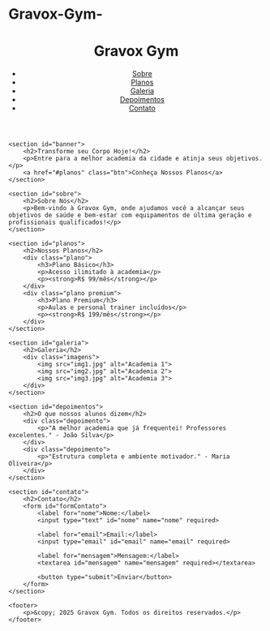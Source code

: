 # Gravox-Gym-
<!DOCTYPE html>
<html lang="pt-br">
<head>
    <meta charset="UTF-8">
    <meta name="viewport" content="width=device-width, initial-scale=1.0">
    <title>Gravox Gym</title>
    <link rel="stylesheet" href="styles.css">
    <script defer src="script.js"></script>
</head>
<body>
    <header>
        <h1>Gravox Gym</h1>
        <nav>
            <ul>
                <li><a href="#sobre">Sobre</a></li>
                <li><a href="#planos">Planos</a></li>
                <li><a href="#galeria">Galeria</a></li>
                <li><a href="#depoimentos">Depoimentos</a></li>
                <li><a href="#contato">Contato</a></li>
            </ul>
        </nav>
    </header>
    
    <section id="banner">
        <h2>Transforme seu Corpo Hoje!</h2>
        <p>Entre para a melhor academia da cidade e atinja seus objetivos.</p>
        <a href="#planos" class="btn">Conheça Nossos Planos</a>
    </section>
    
    <section id="sobre">
        <h2>Sobre Nós</h2>
        <p>Bem-vindo à Gravox Gym, onde ajudamos você a alcançar seus objetivos de saúde e bem-estar com equipamentos de última geração e profissionais qualificados!</p>
    </section>
    
    <section id="planos">
        <h2>Nossos Planos</h2>
        <div class="plano">
            <h3>Plano Básico</h3>
            <p>Acesso ilimitado à academia</p>
            <p><strong>R$ 99/mês</strong></p>
        </div>
        <div class="plano premium">
            <h3>Plano Premium</h3>
            <p>Aulas e personal trainer incluídos</p>
            <p><strong>R$ 199/mês</strong></p>
        </div>
    </section>
    
    <section id="galeria">
        <h2>Galeria</h2>
        <div class="imagens">
            <img src="img1.jpg" alt="Academia 1">
            <img src="img2.jpg" alt="Academia 2">
            <img src="img3.jpg" alt="Academia 3">
        </div>
    </section>
    
    <section id="depoimentos">
        <h2>O que nossos alunos dizem</h2>
        <div class="depoimento">
            <p>"A melhor academia que já frequentei! Professores excelentes." - João Silva</p>
        </div>
        <div class="depoimento">
            <p>"Estrutura completa e ambiente motivador." - Maria Oliveira</p>
        </div>
    </section>
    
    <section id="contato">
        <h2>Contato</h2>
        <form id="formContato">
            <label for="nome">Nome:</label>
            <input type="text" id="nome" name="nome" required>
            
            <label for="email">Email:</label>
            <input type="email" id="email" name="email" required>
            
            <label for="mensagem">Mensagem:</label>
            <textarea id="mensagem" name="mensagem" required></textarea>
            
            <button type="submit">Enviar</button>
        </form>
    </section>
    
    <footer>
        <p>&copy; 2025 Gravox Gym. Todos os direitos reservados.</p>
    </footer>
</body>
</html>
